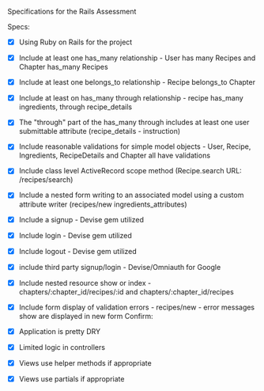 Specifications for the Rails Assessment 

Specs: 

- [X] Using Ruby on Rails for the project 
- [X] Include at least one has_many relationship - User has many Recipes and Chapter has_many Recipes 
- [X] Include at least one belongs_to relationship - Recipe belongs_to Chapter
- [X] Include at least on has_many through relationship - recipe has_many ingredients, through recipe_details 
- [X] The "through" part of the has_many through includes at least one user submittable attribute (recipe_details - instruction)
- [X] Include reasonable validations for simple model objects - User, Recipe, Ingredients, RecipeDetails and Chapter all have validations
- [X] Include class level ActiveRecord scope method (Recipe.search URL: /recipes/search)
- [X] Include a nested form writing to an associated model using a custom attribute writer (recipes/new ingredients_attributes)
- [X] Include a signup - Devise gem utilized 
- [X] Include login - Devise gem utilized 
- [X] Include logout - Devise gem utilized 
- [X] include third party signup/login - Devise/Omniauth for Google
- [X] Include nested resource show or index - chapters/:chapter_id/recipes/:id and chapters/:chapter_id/recipes
- [X] Include form display of validation errors - recipes/new - error messages show are displayed in new form 
Confirm: 
- [X] Application is pretty DRY 
- [X] Limited logic in controllers 
- [X] Views use helper methods if appropriate 
- [X] Views use partials if appropriate 
 

 

 
 
 
 
